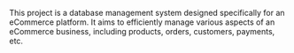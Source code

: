 This project is a database management system designed specifically for an eCommerce platform.
It aims to efficiently manage various aspects of an eCommerce business, including products, orders, customers, payments, etc.
